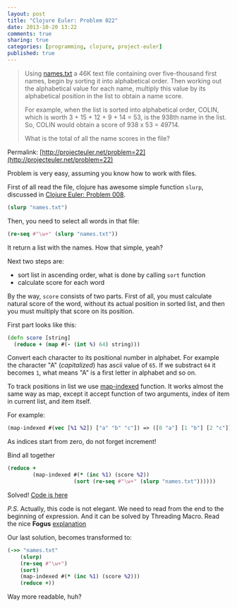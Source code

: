 ```yaml
---
layout: post
title: "Clojure Euler: Problem 022"
date: 2013-10-20 13:22
comments: true
sharing: true
categories: [programming, clojure, project-euler]
published: true
---
```


> Using [names.txt](http://projecteuler.net/project/names.txt)
> a 46K text file containing over five-thousand first names,
> begin by sorting it into alphabetical order. Then working out the alphabetical
> value for each name, multiply this value by its alphabetical
> position in the list to obtain a name score.
>
> For example, when the list is sorted into alphabetical order,
> COLIN, which is worth 3 + 15 + 12 + 9 + 14 = 53, is the 938th name in the list.
> So, COLIN would obtain a score of 938 x 53 = 49714.
>
> What is the total of all the name scores in the file?

Permalink: [http://projecteuler.net/problem=22](http://projecteuler.net/problem=22)

<!-- more -->

Problem is very easy, assuming you know how to work with files.

First of all read the file, clojure has awesome simple function `slurp`, discussed in [Clojure Euler: Problem 008](/blog/clojure-euler-problem-008).

``` clojure
(slurp "names.txt")
```

Then, you need to select all words in that file:

``` clojure
(re-seq #"\w+" (slurp "names.txt"))
```

It return a list with the names. How that simple, yeah?

Next two steps are:

- sort list in ascending order, what is done by calling `sort` function
- calculate score for each word

By the way, `score` consists of two parts. First of all, you must calculate natural score of the word, without its actual position in sorted list, and then you must multiply that score on its position.

First part looks like this:

``` clojure
(defn score [string]
  (reduce + (map #(- (int %) 64) string)))
```

Convert each character to its positional number in alphabet. For example the character "A" (*capitalized*) has ascii value of `65`. If we substract `64` it becomes `1`, what means "A" is a first letter in alphabet and so on.

To track positions in list we use
[map-indexed](http://clojuredocs.org/clojure_core/clojure.core/map-indexed)
function. It works almost the same way as map, except it accept function of two arguments, index of item in current list, and item itself.

For example:

``` clojure
(map-indexed #(vec [%1 %2]) ["a" "b" "c"]) => ([0 "a"] [1 "b"] [2 "c"])
```
As indices start from zero, do not forget increment!

Bind all together

``` clojure
(reduce +
        (map-indexed #(* (inc %1) (score %2)) 
                     (sort (re-seq #"\w+" (slurp "names.txt"))))))
```

Solved! [Code is here](https://github.com/mishadoff/project-euler/blob/master/src/project_euler/problem022.clj)

*P.S.* Actually, this code is not elegant. We need to read from the end to the beginning of expression. And it can be solved by Threading Macro. Read the nice **Fogus** [explanation](http://blog.fogus.me/2009/09/04/understanding-the-clojure-macro/)

Our last solution, becomes transformed to:

``` clojure
(->> "names.txt"
	(slurp)
	(re-seq #"\w+")
	(sort)
	(map-indexed #(* (inc %1) (score %2)))
	(reduce +))
```

Way more readable, huh?
